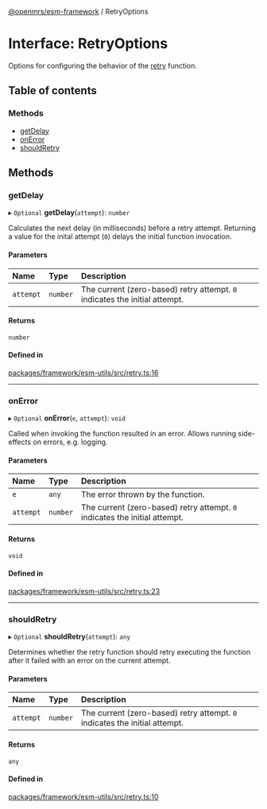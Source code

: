 [@openmrs/esm-framework](../API.md) / RetryOptions

# Interface: RetryOptions

Options for configuring the behavior of the [retry](../API.md#retry) function.

## Table of contents

### Methods

- [getDelay](RetryOptions.md#getdelay)
- [onError](RetryOptions.md#onerror)
- [shouldRetry](RetryOptions.md#shouldretry)

## Methods

### getDelay

▸ `Optional` **getDelay**(`attempt`): `number`

Calculates the next delay (in milliseconds) before a retry attempt.
Returning a value for the inital attempt (`0`) delays the initial function invocation.

#### Parameters

| Name | Type | Description |
| :------ | :------ | :------ |
| `attempt` | `number` | The current (zero-based) retry attempt. `0` indicates the initial attempt. |

#### Returns

`number`

#### Defined in

[packages/framework/esm-utils/src/retry.ts:16](https://github.com/openmrs/openmrs-esm-core/blob/master/packages/framework/esm-utils/src/retry.ts#L16)

___

### onError

▸ `Optional` **onError**(`e`, `attempt`): `void`

Called when invoking the function resulted in an error.
Allows running side-effects on errors, e.g. logging.

#### Parameters

| Name | Type | Description |
| :------ | :------ | :------ |
| `e` | `any` | The error thrown by the function. |
| `attempt` | `number` | The current (zero-based) retry attempt. `0` indicates the initial attempt. |

#### Returns

`void`

#### Defined in

[packages/framework/esm-utils/src/retry.ts:23](https://github.com/openmrs/openmrs-esm-core/blob/master/packages/framework/esm-utils/src/retry.ts#L23)

___

### shouldRetry

▸ `Optional` **shouldRetry**(`attempt`): `any`

Determines whether the retry function should retry executing the function after it failed
with an error on the current attempt.

#### Parameters

| Name | Type | Description |
| :------ | :------ | :------ |
| `attempt` | `number` | The current (zero-based) retry attempt. `0` indicates the initial attempt. |

#### Returns

`any`

#### Defined in

[packages/framework/esm-utils/src/retry.ts:10](https://github.com/openmrs/openmrs-esm-core/blob/master/packages/framework/esm-utils/src/retry.ts#L10)
